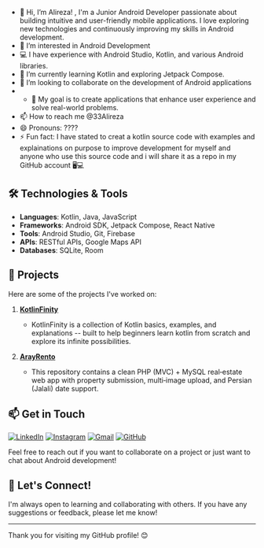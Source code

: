 - 👋 Hi, I’m Alireza! , I'm a Junior Android Developer passionate about building intuitive and user-friendly mobile applications. I love exploring new technologies and continuously improving my skills in Android development.
- 👀 I’m interested in Android Development
- 💻 I have experience with Android Studio, Kotlin, and various Android libraries.
- 🌱 I’m currently learning Kotlin and exploring Jetpack Compose.
- 💞️ I’m looking to collaborate on the development of Android applications
- - 🎯 My goal is to create applications that enhance user experience and solve real-world problems.
- 📫 How to reach me @33Alireza
- 😄 Pronouns: ????
- ⚡ Fun fact: I have stated to creat a kotlin source code with examples and explainations on purpose to improve development for myself and anyone who use this source code and i will share it as a repo in my GitHub account 🖥️💻

## 🛠️ Technologies & Tools

- **Languages**: Kotlin, Java, JavaScript
- **Frameworks**: Android SDK, Jetpack Compose, React Native
- **Tools**: Android Studio, Git, Firebase
- **APIs**: RESTful APIs, Google Maps API
- **Databases**: SQLite, Room

## 📂 Projects

Here are some of the projects I've worked on:

1. **[KotlinFinity](https://github.com/33Alireza/KotlinFinity)**
   - KotlinFinity is a collection of Kotlin basics, examples, and explanations -- built to help beginners learn kotlin from scratch and explore its infinite possibilities.

2. **[ArayRento](https://github.com/ArayDevelopment/ArayRento)**
   - This repository contains a clean PHP (MVC) + MySQL real‑estate web app with property submission, multi‑image upload, and Persian (Jalali) date support.
  
## 📫 Get in Touch

[![LinkedIn](https://img.shields.io/badge/linkedin-%230077B5.svg?style=for-the-badge&logo=linkedin&logoColor=white)](https://www.linkedin.com/in/alireza-yousefzadeh-0a775b2ba?utm_source=share&utm_campaign=share_via&utm_content=profile&utm_medium=android_app)
[![Instagram](https://img.shields.io/badge/Instagram-%23E4405F.svg?style=for-the-badge&logo=Instagram&logoColor=white)](https://www.instagram.com/33allireza)
[![Gmail](https://img.shields.io/badge/Gmail-D14836?style=for-the-badge&logo=gmail&logoColor=white)](https://mail.google.com/mail/thegeisha2006@gmail.com)
[![GitHub](https://img.shields.io/badge/github-%23121011.svg?style=for-the-badge&logo=github&logoColor=white)](https://github.com/33Alireza)

Feel free to reach out if you want to collaborate on a project or just want to chat about Android development!

## 🌟 Let's Connect!

I'm always open to learning and collaborating with others. If you have any suggestions or feedback, please let me know!

---

Thank you for visiting my GitHub profile! 😊
<!---
33Alireza/33Alireza is a ✨ special ✨ repository because its `README.md` (this file) appears on your GitHub profile.
You can click the Preview link to take a look at your changes.
--->
